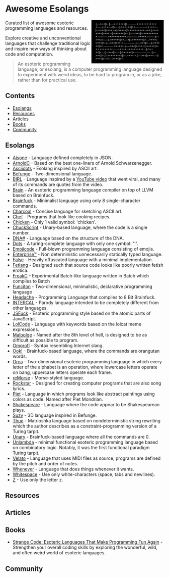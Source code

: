 # Awesome Esolangs

<p align="center">
  <a href="">
    <img alt="Logo" src="brainfuck_code.png" min-width="230px" max-width="230px" width="230px" align="right">  
  </a>
</p>

Curated list of awesome esoteric programming languages and resources.

Explore creative and unconventional languages that challenge traditional logic and inspire new ways of thinking about code and computation.

> An esoteric programming language, or esolang, is a computer programming language designed to experiment with weird ideas, to be hard to program in,
> or as a joke, rather than for practical use. 


## Contents
* [Esolangs](#esolangs)
* [Resources](#resources)
* [Articles](#articles)
* [Books](#books)
* [Community](#community)

## Esolangs

* [Ajsone](https://www.quaxio.com/ajsone) - Language defined completely in JSON.
* [ArnoldC](https://esolangs.org/wiki/ArnoldC) - Based on the best one-liners of Arnold Schwarzenegger.
* [Asciidots](https://esolangs.org/wiki/AsciiDots) - Esolang inspired by ASCII art.
* [Befunge](https://esolangs.org/wiki/Befunge) - Two-dimensional language.
* [BIRL](https://birl-language.github.io/) - Language inspired by a [YouTube video](https://www.youtube.com/watch?v=zwvsa7DzzHY) that went viral, and many of its commands are quotes from the video.
* [Brain](https://esolangs.org/wiki/Brain) - An esoteric programming language compiler on top of LLVM based on Brainfuck.
* [Brainfuck](https://esolangs.org/wiki/Brainfuck) - Minimalist language using only 8 single-character commands.
* [Charcoal](https://github.com/somebody1234/Charcoal) - Concise language for sketching ASCII art.
* [Chef](http://www.dangermouse.net/esoteric/chef.html) - Programs that look like cooking recipes.
* [Chicken](https://esolangs.org/wiki/Chicken) - Only 1 valid symbol: 'chicken'.
* [ChuckScript](https://github.com/angrykoala/chuckscript) - Unary-based language, where the code is a single number.
* [DNA#](https://esolangs.org/wiki/DNA-Sharp) - Language based on the structure of the DNA.
* [Dots](https://github.com/josconno/dots) - A turing-complete language with only one symbol: ".".
* [Emojicode](http://www.emojicode.org) - Full-blown programming language consisting of emojis.
* [Enterprise™](https://github.com/joaomilho/Enterprise) - Non deterministic unnecessarily statically typed language.
* [False](http://strlen.com/false-language) - Heavily offuscated language with a minimal implementation.
* [Fetlang](https://github.com/Property404/fetlang) - Designed such that source code looks like poorly written fetish erotica.
* [FreakC](https://esolangs.org/wiki/FreakC) - Experimental Batch-like language written in Batch which compiles to Batch
* [Funciton](https://esolangs.org/wiki/Funciton) - Two-dimensional, minimalistic, declarative programming language 
* [Headache](https://github.com/LucasMW/Headache) - Programming Language that compiles to 8 Bit Brainfuck.
* [INTERCAL](http://www.catb.org/~esr/intercal/) - Parody language intended to be completely different from other languages.
* [JSFuck](https://esolangs.org/wiki/JSFuck) - Esoteric programming style based on the atomic parts of JavaScript.
* [LolCode](https://esolangs.org/wiki/LOLCODE) - Language with keywords based on the lolcat meme expressions.
* [Malbolge](http://www.lscheffer.com/malbolge.shtml) - Named after the 8th level of hell, is designed to be as difficult as possible to program.
* [Omgrofl](https://esolangs.org/wiki/Omgrofl) - Syntax resembling Internet slang.
* [Ook!](http://www.dangermouse.net/esoteric/ook.html) - Brainfuck-based language, where the commands are orangutan words.
* [Orca](https://esolangs.org/wiki/Orca) - Two-dimensional esoteric programming language in which every letter of the alphabet is an operation, where lowercase letters operate on bang, uppercase letters operate each frame.
* [reMorse](http://esolangs.org/wiki/reMorse) - Morse-styled language.
* [Rockstar](https://github.com/dylanbeattie/rockstar) - Designed for creating computer programs that are also song lyrics.
* [Piet](http://www.dangermouse.net/esoteric/piet.html) -  Language in which programs look like abstract paintings using colors as code. Named after Piet Mondrian.
* [Shakespeare](http://shakespearelang.sourceforge.net) - Language where the code appear to be Shakespearean plays.
* [Suzy](https://esolangs.org/wiki/Suzy) - 3D language inspired in Befunge.
* [Thue](https://esolangs.org/wiki/Thue) - Matrioshka language based on nondeterministic string rewriting which the author describes as a constraint-programming version of a Turing tarpit.
* [Unary](https://esolangs.org/wiki/Unary) - Brainfuck-based language where all the commands are 0.
* [Unlambda](https://esolangs.org/wiki/Unlambda) - minimal functional esoteric programming language based on combinatory logic. Notably, it was the first functional paradigm Turing tarpit.
* [Velato](https://esolangs.org/wiki/Velato) - Language that uses MIDI files as source, programs are defined by the pitch and order of notes.
* [Whenever](http://www.dangermouse.net/esoteric/whenever.html) - Language that does things whenever it wants.
* [Whitespace](http://web.archive.org/web/20150623025348/http://compsoc.dur.ac.uk/whitespace) - Use only white-characters (space, tabs and newlines).
* [Z](https://esolangs.org/wiki/Z) - Use only the letter z.

## Resources

## Articles

## Books
* [Strange Code: Esoteric Languages That Make Programming Fun Again](https://www.amazon.com/Strange-Code-Esoteric-Languages-Programming/dp/1718502400) - Strengthen your overall coding skills by exploring the wonderful, wild, and often weird world of esoteric languages.

## Community
